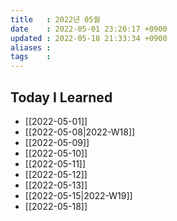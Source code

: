 ```yaml
---
title   : 2022년 05월 
date    : 2022-05-01 23:20:17 +0900
updated : 2022-05-18 21:33:34 +0900
aliases : 
tags    : 
---
```

## Today I Learned
- [[2022-05-01]]
- [[2022-05-08|2022-W18]]
- [[2022-05-09]]
- [[2022-05-10]]
- [[2022-05-11]]
- [[2022-05-12]]
- [[2022-05-13]]
- [[2022-05-15|2022-W19]]
- [[2022-05-18]]
